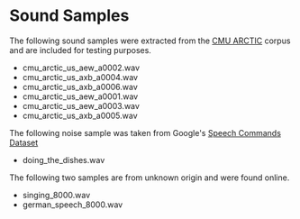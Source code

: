 Sound Samples
=============

The following sound samples were extracted from the [CMU ARCTIC](http://www.festvox.org/cmu_arctic/)
corpus and are included for testing purposes.

* cmu_arctic_us_aew_a0002.wav
* cmu_arctic_us_axb_a0004.wav
* cmu_arctic_us_axb_a0006.wav
* cmu_arctic_us_aew_a0001.wav
* cmu_arctic_us_aew_a0003.wav
* cmu_arctic_us_axb_a0005.wav

The following noise sample was taken from Google's [Speech Commands Dataset](https://research.googleblog.com/2017/08/launching-speech-commands-dataset.html)

* doing_the_dishes.wav

The following two samples are from unknown origin and were found online.

* singing_8000.wav
* german_speech_8000.wav
